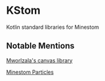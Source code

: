 # KStom
Kotlin standard libraries for Minestom

## Notable Mentions

[Mworlzala's canvas library](https://github.com/mworzala/canvas)

[Minestom Particles](https://github.com/Bloepiloepi/MinestomParticles)